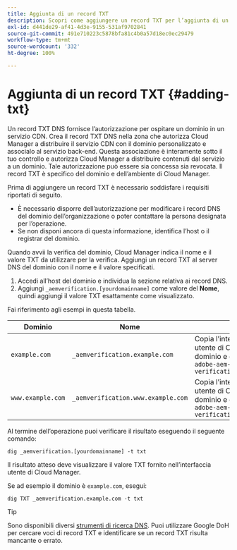 ```yaml
---
title: Aggiunta di un record TXT
description: Scopri come aggiungere un record TXT per l’aggiunta di un nome di dominio personalizzato in Cloud Manager.
exl-id: d441de29-af41-4d3e-9155-531af9702841
source-git-commit: 491e710223c5878bfa81c4b0a57d18ec0ec29479
workflow-type: tm+mt
source-wordcount: '332'
ht-degree: 100%

---
```


# Aggiunta di un record TXT {#adding-txt}

Un record TXT DNS fornisce l’autorizzazione per ospitare un dominio in un servizio CDN. Crea il record TXT DNS nella zona che autorizza Cloud Manager a distribuire il servizio CDN con il dominio personalizzato e associalo al servizio back-end. Questa associazione è interamente sotto il tuo controllo e autorizza Cloud Manager a distribuire contenuti dal servizio a un dominio. Tale autorizzazione può essere sia concessa sia revocata. Il record TXT è specifico del dominio e dell’ambiente di Cloud Manager.

Prima di aggiungere un record TXT è necessario soddisfare i requisiti riportati di seguito.

* È necessario disporre dell’autorizzazione per modificare i record DNS del dominio dell’organizzazione o poter contattare la persona designata per l’operazione.
* Se non disponi ancora di questa informazione, identifica l’host o il registrar del dominio.

Quando avvii la verifica del dominio, Cloud Manager indica il nome e il valore TXT da utilizzare per la verifica. Aggiungi un record TXT al server DNS del dominio con il nome e il valore specificati.

1. Accedi all’host del dominio e individua la sezione relativa ai record DNS.
1. Aggiungi `_aemverification.[yourdomainname]` come valore del **Nome**, quindi aggiungi il valore TXT esattamente come visualizzato.

Fai riferimento agli esempi in questa tabella.

| Dominio | Nome | Valore TXT |
|--- |--- |---|
| `example.com` | `_aemverification.example.com` | Copia l’intero valore visualizzato nell’interfaccia utente di Cloud Manager. Il valore è specifico del dominio e dell’ambiente. Esempio:<br>`adobe-aem-verification=example.com/[program]/[env]/..*` |
| `www.example.com` | `_aemverification.www.example.com` | Copia l’intero valore visualizzato nell’interfaccia utente di Cloud Manager. Il valore è specifico del dominio e dell’ambiente. Esempio:<br>`adobe-aem-verification=www.example.com/[program]/[env]/..*` |

Al termine dell’operazione puoi verificare il risultato eseguendo il seguente comando:

```shell
dig _aemverification.[yourdomainname] -t txt
```

Il risultato atteso deve visualizzare il valore TXT fornito nell’interfaccia utente di Cloud Manager.

Se ad esempio il dominio è `example.com`, esegui:

```shell
dig TXT _aemverification.example.com -t txt
```

>[!TIP]
>
>Sono disponibili diversi [strumenti di ricerca DNS](https://www.ultratools.com/tools/dnsLookup). Puoi utilizzare Google DoH per cercare voci di record TXT e identificare se un record TXT risulta mancante o errato.
